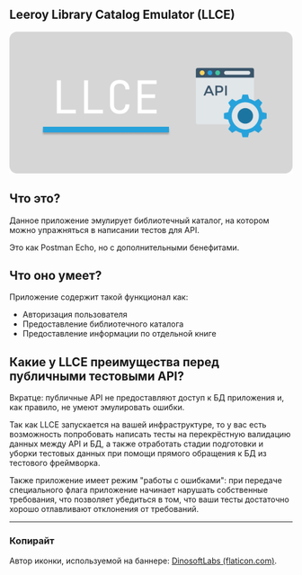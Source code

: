 ## Leeroy Library Catalog Emulator (LLCE)

![LLCE Banner](docs/images/llce_banner.png "LLCE banner")
## Что это?
Данное приложение эмулирует библиотечный каталог, на котором можно упражняться в написании тестов для API.

Это как Postman Echo, но с дополнительными бенефитами. 

## Что оно умеет?

Приложение содержит такой функционал как:
- Авторизация пользователя
- Предоставление библиотечного каталога
- Предоставление информации по отдельной книге

## Какие у LLCE преимущества перед публичными тестовыми API?

Вкратце: публичные API не предоставляют доступ к БД приложения и, как правило, не умеют эмулировать ошибки. 

Так как LLCE запускается на вашей инфраструктуре, то у вас есть возможность попробовать написать тесты на перекрёстную валидацию данных между API и БД, а также отработать стадии подготовки и уборки тестовых данных при помощи прямого обращения к БД из тестового фреймворка.

Также приложение имеет режим "работы с ошибками": при передаче специального флага приложение начинает нарушать собственные требования, что позволяет убедиться в том, что ваши тесты достаточно хорошо отлавливают отклонения от требований. 

----
### Копирайт

Автор иконки, используемой на баннере: [DinosoftLabs (flaticon.com)](https://www.flaticon.com/free-icon/browser_718064).